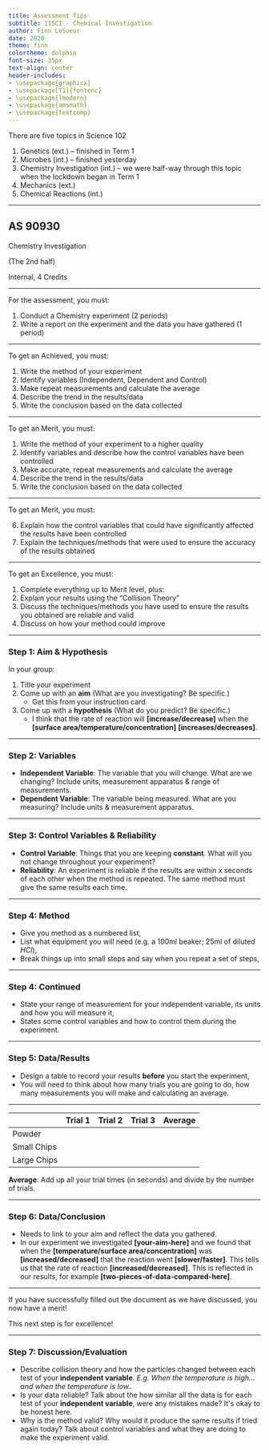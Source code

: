 ```yaml
---
title: Assessment Tips
subtitle: 11SCI - Chemical Investigation
author: Finn LeSueur
date: 2020
theme: finn
colortheme: dolphin
font-size: 35px
text-align: center
header-includes:
- \usepackage{graphicx}
- \usepackage[T1]{fontenc}
- \usepackage{lmodern}
- \usepackage{amsmath}
- \usepackage{textcomp}
---
```


There are five topics in Science 102

1. Genetics (ext.) – finished in Term 1
2. Microbes (int.) – finished yesterday
3. Chemistry Investigation (int.) – we were half-way through this topic when the lockdown began in Term 1
4. Mechanics (ext.)
5. Chemical Reactions (int.)

---

## AS 90930

Chemistry Investigation

(The 2nd half)

Internal, 4 Credits

---

For the assessment, you must:

1. Conduct a Chemistry experiment  (2 periods)
2. Write a report on the experiment and the data you have gathered     (1 period)

---

To get an Achieved, you must:

1. Write the method of your experiment
2. Identify variables (Independent, Dependent and Control)
3. Make repeat measurements and calculate the average
4. Describe the trend in the results/data
5. Write the conclusion based on the data collected

---

To get an Merit, you must:

1. Write the method of your experiment to a higher quality
2. Identify variables and describe how the control variables have been controlled
3. Make accurate, repeat measurements and calculate the average
4. Describe the trend in the results/data
5. Write the conclusion based on the data collected

---

To get an Merit, you must:

6. Explain how the control variables that could have significantly affected the results have been controlled 
7. Explain the techniques/methods that were used to ensure the accuracy of the results obtained

---

To get an Excellence, you must:

1. Complete everything up to Merit level, plus:
2. Explain your results using the “Collision Theory”
3. Discuss the techniques/methods you have used to ensure the results you obtained are reliable and valid
4. Discuss on how your method could improve

---

### Step 1: Aim & Hypothesis

In your group:

1. Title your experiment
2. Come up with an __aim__ (What are you investigating? Be specific.)
    - Get this from your instruction card
3. Come up with a __hypothesis__ (What do you predict? Be specific.)
    - I think that the rate of reaction will __[increase/decrease]__ when the __[surface area/temperature/concentration]__ __[increases/decreases]__.
    
---

### Step 2: Variables

- __Independent Variable__: The variable that you will change. What are we changing? Include units, measurement apparatus & range of measurements.
- __Dependent Variable__: The variable being measured. What are you measuring? Include units & measurement apparatus.

---

### Step 3: Control Variables & Reliability

- __Control Variable__: Things that you are keeping __constant__. What will you not change throughout your experiment?
- __Reliability__: An experiment is reliable if the results are within x seconds of each other when the method is repeated. The same method must give the same results each time.

---

### Step 4: Method

- Give you method as a numbered list,
- List what equipment you will need (e.g. a 100ml beaker; 25ml of diluted $HCl$),
- Break things up into small steps and say when you repeat a set of steps,

---

### Step 4: Continued

- State your range of measurement for your independent variable, its units and how you will measure it,
- States some control variables and how to control them during the experiment.

---

### Step 5: Data/Results

- Design a table to record your results __before__ you start the experiment,
- You will need to think about how many trials you are going to do, how many measurements you will make and calculating an average.

---

|              | Trial 1  | Trial 2  | Trial 3  | Average  |
|:-------------|:---------|:---------|:---------|:---------|
| Powder       |          |          |          |          |
| Small Chips  |          |          |          |          |
| Large Chips  |          |          |          |          |


__Average__: Add up all your trial times (in seconds) and divide by the number of trials.

---

### Step 6: Data/Conclusion

- Needs to link to your aim and reflect the data you gathered.
- In our experiment we investigated __[your-aim-here]__ and we found that when the __[temperature/surface area/concentration]__ was __[increased/decreased]__ that the reaction went __[slower/faster]__. This tells us that the rate of reaction __[increased/decreased]__. This is reflected in our results, for example __[two-pieces-of-data-compared-here]__.

---

If you have successfully filled out the document as we have discussed, you now have a merit!

This next step is for excellence!

---

### Step 7: Discussion/Evaluation

- Describe collision theory and how the particles changed between each test of your __independent variable__. _E.g. When the temperature is high... and when the temperature is low.._
- Is your data reliable? Talk about the how similar all the data is for each test of your __independent variable__, were any mistakes made? It's okay to be honest here.
- Why is the method valid? Why would it produce the same results if tried again today? Talk about control variables and what they are doing to make the experiment valid.